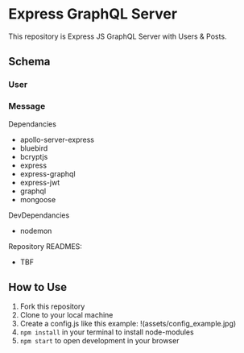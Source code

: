 # Express GraphQL Server 

This repository is Express JS GraphQL Server with Users & Posts.

## Schema

### User

### Message

Dependancies
* apollo-server-express
* bluebird
* bcryptjs
* express
* express-graphql
* express-jwt
* graphql
* mongoose

DevDependancies
* nodemon

Repository READMES: 
* TBF 

## How to Use
1. Fork this repository
2. Clone to your local machine
3. Create a config.js like this example: 
   !(assets/config_example.jpg)
4. `npm install` in your terminal to install node-modules
5. `npm start` to open development in your browser

